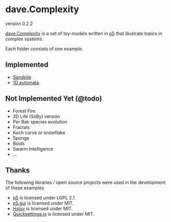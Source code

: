 # dave.Complexity 

version 0.2.2

[dave.Complexity](https://github.com/sixhat/dave.complexity) is a set of toy-models
written in [p5](https://p5js.org/) that illustrate topics in complex systems.

Each folder consists of one example. 

## Implemented

* [Sandpile](https://www.sixhat.net/p5/sandpile-Bak-Tang-Wiesenfeld/)
* [1D automata](https://www.sixhat.net/p5/automata-1D/)

## Not Implemented Yet (@todo)

* Forest Fire
* 2D Life (SxBy) version
* Per Bak species evolution
* Fractals
* Koch curve or snowflake
* Sponge
* Boids
* Swarm Intelligence
* ... 

## Thanks

The following libraries / open source projects were used in the development 
of these examples

* [p5](https://p5js.org/) is licensed under LGPL 2.1
* [p5.gui](https://github.com/bitcraftlab/p5.gui) is licensed under MIT.
* [Hsluv](https://github.com/hsluv/hsluv) is licensed under MIT.
* [Quicksettings.js](https://github.com/bit101/quicksettings) is licensed under MIT.

